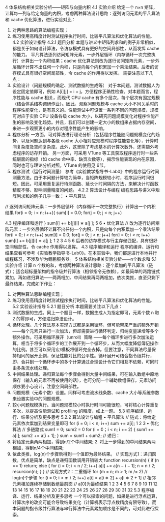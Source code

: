 4 体系结构相关实验分析——矩阵与向量内积
4.1 实验介绍
给定一个 n×n 矩阵，计算每一列与给定向量的内积，考虑两种算法设计思路：逐列访问元素的平凡算法和 cache 优化算法，进行实验对比：
1.	对两种思路的算法编程实现；
2.	练习使用高精度计时测试程序执行时间，比较平凡算法和优化算法的性能。
4.2 实验设计指导
4.2.1 题目分析
本题与讲义中矩阵列求和的例子非常相似，都是关于如何设计算法，令访存模式具有更好的空间局部性，从而发挥 cache 的能力。
平凡算法逐列访问矩阵元素，一步外层循环（内存循环一次完整执行）计算出一个内积结果；cache 优化算法则改为逐行访问矩阵元素，一步外层循环计算不出任何一个内积，只是向每个内积累加一个乘法结果。后者的访存模式具有很好空间局部性，令 cache 的作用得以发挥。
需要注意以下几点：
1.	实验设计（问题规模的确定、测试数据的生成等）
对于本问题，测试数据人为设定固定值即可，例如 A[i][j] = i + j，方便程序正确性检查。对本题而言，程序性能与 cache 相关，而现代 CPU cache 有多个层次，每个层次有固定规模（结合体系结构调研作业）。因此，观察问题规模与 cache 大小不同关系时的程序性能变化，是有意义的。性能测试中可设置一系列不同的问题规模，规模可对应于实验 CPU 设备各级 cache 大小，以研究问题规模变化对程序性能产生的影响及变化趋势。并且，我们可以创建一定大小的数组来占据内存空间，来进一步观察更小的内存对程序性能产生的影响。
2.	程序分析
一方面，可对算法进行理论分析（包括程序性能随问题规模变化的趋势，以及问题达到与各级 cache 大小相对应规模时程序性能变化等），计算时间复杂度及空间复杂度。此外，这里除了考虑基本的计算次数外，还需额外考虑程序的访存开销。
另一方面，可采用 VTune 等工具获取程序运行时一些系统层面的指标（如 cache 命中率、缺页次数等），揭示性能表现的内在原因，同时也可与理论分析对照。VTune 的使用见 6节。
3.	程序测试（运行时间测量）
参考《实验教学指导书-Lab0》中的程序运行时间测量方法。由于本问题计算较为简单，当矩阵规模较小时，程序运行时间很短。因此，可采用重复运行待测函数、延长计时间隔的方法，来解决计时函数精度不够、影响测量精度的问题。
4.2.2 算法设计与编程
编程思路与讲义中矩阵列求和的例子几乎一致：
•	平凡算法
 	
// 逐列访问矩阵元素：一步外层循环（内存循环一次完整执行）计算出一个内积结果 for(i = 0; i < n; i++){ sum[i] = 0.0;
for(j = 0; j < n; j++)

4.3 程序编译和运行
}	sum[i] += b[j][i] ∗ a[j ];
5
6
•	优化算法
// 改为逐行访问矩阵元素：一步外层循环计算不出任何一个内积，只是向每个内积累加一个乘法结果 for(i = 0; i < n; i++) sum[i] = 0.0; for(j = 0; j < n; j++) for(i = 0; i < n; i++)
sum[i] += b[j][i] ∗ a[j ];
1
2
3
4
5
6
后者的访存模式与行主存储匹配，具有很好空间局部性，令 cache 作用得以发挥。
4.3 程序编译和运行
程序的编译、运行和结果查看可参考《实验教学指导书-Lab0》。在本实验中，我们都是进行本地并行编程练习，不涉及华为鲲鹏服务器。
5 体系结构相关实验分析——n个数求和
5.1 实验介绍
计算 n 个数的和，考虑两种算法设计思路：逐个累加的平凡算法（链式）；适合超标量架构的指令级并行算法（相邻指令无依赖），如最简单的两路链式累加，再如递归算法——两两相加、中间结果再两两相加，依次类推，直至只剩下最终结果。完成如下作业：
1.	对两种算法思路编程实现；
2.	练习使用高精度计时测试程序执行时间，比较平凡算法和优化算法的性能。
5.2 实验设计指导
5.2.1 题目分析
本题需要关注以下几点：
1.	测试数据的生成。同上一个题目一样，数据生成人为指定即可，元素个数 n 取 2 的幂即可，方便递归算法设计。
2.	循环处理。几个算法基本实现方式都是采用循环，但可能带来严重的额外开销——每个元素只进行一次加法，但却需要进行循环判定、归纳变量递增等多个额外操作。可采用循环展开（unroll）策略 ——每个循环步进行多次加法运算，相当于将多个循环步的工作展开到一个循环步，从而大幅度降低簿记操作的比例。甚至可以采用宏/模板将循环完全去掉。但要注意，不同算法尽量保持相同的展开比例，保证性能对比的公平性。循环展开可结合指令级并行，即，合并到一个循环步中的多个计算通过合理设计令它们相互不依赖，可同时由多条流水线处理。
3.	中间结果处理。递归算法每个步骤会得到大量中间结果，可在输入数组中原地保存（输入的元素不再被使用的话），也可分配一个辅助数组保存。元素访问顺序要小心设计，注意空间局部性。
4.	问题规模（元素个数）设置。同样可考虑流水线条数、cache 大小等系统参数来设置实验中的问题规模。
5.	较小问题规模执行。当问题规模较小时执行时间可能很短，可将核心计算重复多次，以提高性能测试和 profiling 的精度，如上一题。
5.3 程序编译、运行、结果分析及更多思考
5.2.2 算法设计与编程
•	平凡算法
// 链式：将给定元素依次累加到结果变量即可 for (i = 0; i < n; i++) sum += a[i];
1
2
3
•	优化算法
// 多链路式
sum1 = 0; sum2 = 0
for (i = 0；i < n; i += 2) { sum1 += a[i]; sum2 += a[i + 1];
}
sum = sum1 + sum2;
// 递归：
1. 将给定元素两两相加，得到n/2个中间结果; 2. 将上一步得到的中间结果两两相加，得到n/4个中间结果;
3. 依此类推，log(n)个步骤后得到一个值即为最终结果。
// 实现方式1：递归函数，优点是简单，缺点是递归函数调用开销较大 function recursion(n)
{
if (n == 1) return;
else
{
for (i = 0; i < n / 2; i++) a[i] += a[n − i − 1];
n = n / 2;
recursion(n);
}
}
// 实现方式2：二重循环 for (m = n; m > 1; m /= 2) // log(n)个步骤 for (i = 0; i < m / 2; i++) a[i] = a[i ∗ 2] + a[i ∗ 2 + 1] // 相邻元素相加连续存储到数组最前面
// a[0]为最终结果
1
2
3
4
5
6
7
8
9
10
11
12
13
14
15
16
17
18
19
20
21
22
23
24
25
26
27
28
29
30
31 32
5.3 程序编译、运行、结果分析及更多思考
一个可以探索的问题，如果是进行浮点运算，计算次序的改变可能会导致结果变化（计算机表示浮点数精度有限导致），而本问题的指令级并行算法与串行算法中元素累加顺序是不同的，可对此进行探索。
